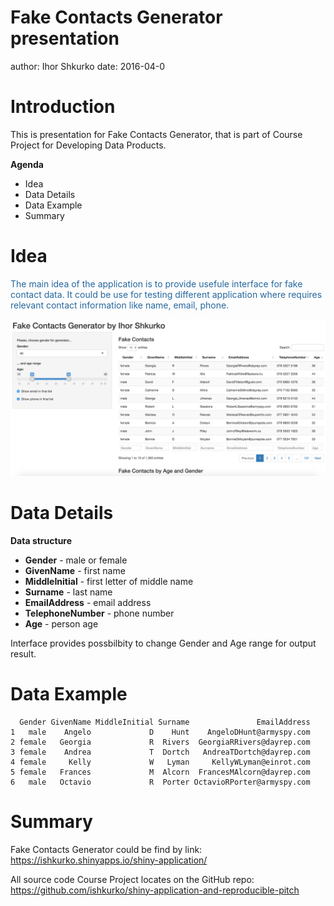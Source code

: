 Fake Contacts Generator presentation
========================================================
author: Ihor Shkurko
date: 2016-04-0

Introduction
========================================================

This is presentation for Fake Contacts Generator, that is part of Course Project for Developing Data Products.

**Agenda**
- Idea
- Data Details
- Data Example
- Summary

Idea
========================================================

<div style="color: #25679E;">
The main idea of the application is to provide usefule interface for fake contact data. It could be use for testing different application where requires relevant contact information like name, email, phone.
</div>

![Main screenshot](screenshot.png)

Data Details
========================================================

**Data structure**
- **Gender** - male or female
- **GivenName**	- first name
- **MiddleInitial** - first letter of middle name
- **Surname**	- last name 
- **EmailAddress** - email address
- **TelephoneNumber**	- phone number
- **Age** - person age

Interface provides possbilbity to change Gender and Age range for output result.

Data Example
========================================================


```
  Gender GivenName MiddleInitial Surname               EmailAddress
1   male    Angelo             D    Hunt    AngeloDHunt@armyspy.com
2 female   Georgia             R  Rivers  GeorgiaRRivers@dayrep.com
3 female    Andrea             T  Dortch   AndreaTDortch@dayrep.com
4 female     Kelly             W   Lyman     KellyWLyman@einrot.com
5 female   Frances             M  Alcorn  FrancesMAlcorn@dayrep.com
6   male   Octavio             R  Porter OctavioRPorter@armyspy.com
```

Summary
========================================================

Fake Contacts Generator could be find by link: https://ishkurko.shinyapps.io/shiny-application/

All source code Course Project locates on the GitHub repo: https://github.com/ishkurko/shiny-application-and-reproducible-pitch

